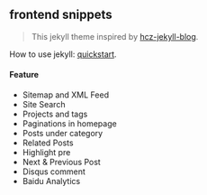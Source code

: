 ## frontend snippets

> This jekyll theme inspired by [hcz-jekyll-blog](https://github.com/codeasashu/hcz-jekyll-blog).

How to use jekyll: [quickstart](http://jekyll.com.cn/docs/quickstart/).

#### Feature

* Sitemap and XML Feed
* Site Search 
* Projects and tags
* Paginations in homepage
* Posts under category
* Related Posts
* Highlight pre
* Next & Previous Post
* Disqus comment
* Baidu Analytics
